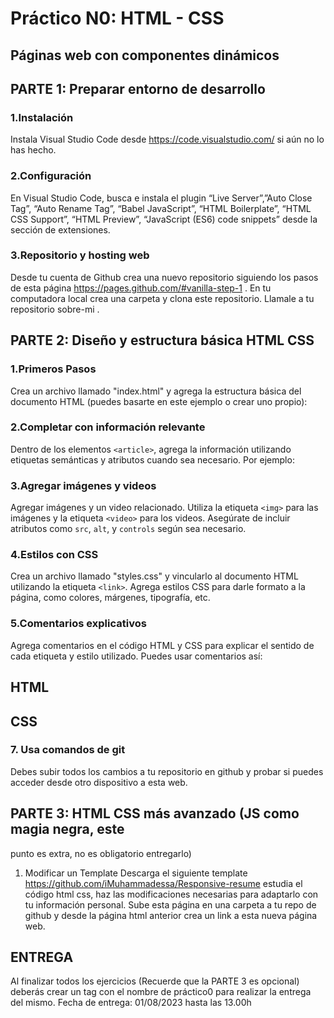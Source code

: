 # Práctico N0: HTML - CSS
## Páginas web con componentes dinámicos

## PARTE 1: Preparar entorno de desarrollo

### 1.Instalación
Instala Visual Studio Code desde https://code.visualstudio.com/ si aún no lo has hecho.

### 2.Configuración
En Visual Studio Code, busca e instala el plugin “Live Server”,”Auto Close Tag”, “Auto
Rename Tag”, “Babel JavaScript”, “HTML Boilerplate”, “HTML CSS Support”, “HTML
Preview”, “JavaScript (ES6) code snippets” desde la sección de extensiones.

### 3.Repositorio y hosting web
Desde tu cuenta de Github crea una nuevo repositorio siguiendo los pasos de esta página
https://pages.github.com/#vanilla-step-1 . En tu computadora local crea una carpeta y clona
este repositorio. Llamale a tu repositorio sobre-mi .

## PARTE 2: Diseño y estructura básica HTML CSS

### 1.Primeros Pasos

Crea un archivo llamado "index.html" y agrega la estructura básica del documento HTML
(puedes basarte en este ejemplo o crear uno propio):

### 2.Completar con información relevante
Dentro de los elementos `<article>`, agrega la información utilizando etiquetas semánticas y
atributos cuando sea necesario. Por ejemplo:

### 3.Agregar imágenes y videos
Agregar imágenes y un video relacionado. Utiliza la etiqueta `<img>` para las imágenes y la
etiqueta `<video>` para los videos. Asegúrate de incluir atributos como `src`, `alt`, y
`controls` según sea necesario.

### 4.Estilos con CSS
Crea un archivo llamado "styles.css" y vincularlo al documento HTML utilizando la etiqueta
`<link>`. Agrega estilos CSS para darle formato a la página, como colores, márgenes,
tipografía, etc.

### 5.Comentarios explicativos
Agrega comentarios en el código HTML y CSS para explicar el sentido de cada etiqueta y
estilo utilizado. Puedes usar comentarios así:

## HTML

## CSS

### 7. Usa comandos de git
Debes subir todos los cambios a tu repositorio en github y probar si puedes acceder desde
otro dispositivo a esta web.

## PARTE 3: HTML CSS más avanzado (JS como magia negra, este
punto es extra, no es obligatorio entregarlo)
1. Modificar un Template
Descarga el siguiente template https://github.com/iMuhammadessa/Responsive-resume
estudia el código html css, haz las modificaciones necesarias para adaptarlo con tu
información personal.
Sube esta página en una carpeta a tu repo de github y desde la página html anterior crea un
link a esta nueva página web.

## ENTREGA
Al finalizar todos los ejercicios (Recuerde que la PARTE 3 es opcional) deberás crear un tag
con el nombre de práctico0 para realizar la entrega del mismo. Fecha de entrega:
01/08/2023 hasta las 13.00h